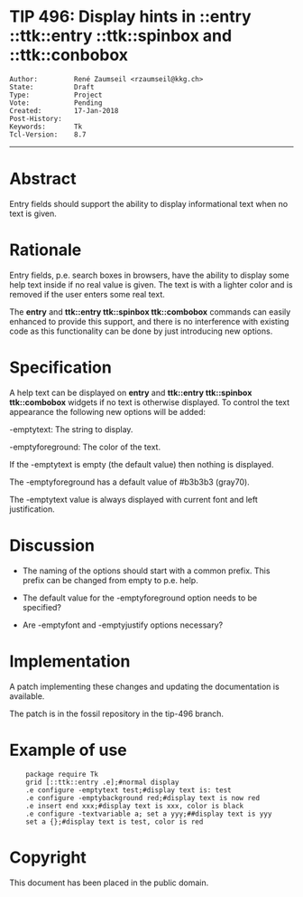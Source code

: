 # TIP 496: Display hints in ::entry ::ttk::entry ::ttk::spinbox and ::ttk::conbobox
	Author:         René Zaumseil <rzaumseil@kkg.ch>
	State:          Draft
	Type:           Project
	Vote:           Pending
	Created:        17-Jan-2018
	Post-History:   
	Keywords:       Tk
	Tcl-Version:    8.7
-----

# Abstract

Entry fields should support the ability to display informational text when no text is given.

# Rationale

Entry fields, p.e. search boxes in browsers, have the ability to display some help text inside if no real value is given.
The text is with a lighter color and is removed if the user enters some real text.

The **entry** and **ttk::entry ttk::spinbox ttk::combobox** commands can easily enhanced to provide this
support, and there is no interference with existing code as this
functionality can be done by just introducing new options.

# Specification

A help text can be displayed on **entry** and **ttk::entry ttk::spinbox ttk::combobox** widgets if no text is otherwise displayed.
To control the text appearance the following new options will be added:

 -emptytext: The string to display.

 -emptyforeground: The color of the text.

If the -emptytext is empty (the default value) then nothing is displayed.

The -emptyforeground has a default value of #b3b3b3 (gray70).

The -emptytext value is always displayed with current font and left justification.

# Discussion

- The naming of the options should start with a common prefix. This prefix can be changed from empty to p.e. help.

- The default value for the -emptyforeground option needs to be specified?

- Are -emptyfont and -emptyjustify options necessary?

# Implementation

A patch implementing these changes and updating the documentation is available.

The patch is in the fossil repository in the tip-496 branch.

# Example of use

	    package require Tk
	    grid [::ttk::entry .e];#normal display
	    .e configure -emptytext test;#display text is: test
	    .e configure -emptybackground red;#display text is now red
	    .e insert end xxx;#display text is xxx, color is black
	    .e configure -textvariable a; set a yyy;##display text is yyy
	    set a {};#display text is test, color is red

# Copyright

This document has been placed in the public domain.

